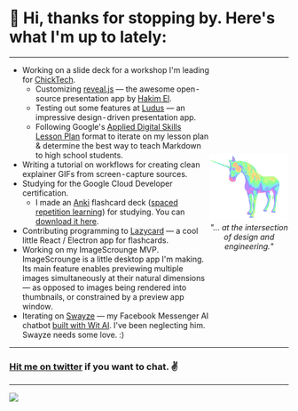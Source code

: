 # 👋 Hi, thanks for stopping by. Here's what I'm up to lately:
<div align="center">
 <table width="100%" border="0" cellspacing="0" cellpadding="0" style="border-spacing: 0; border-collapse: collapse; display: block">
    <tr>
      <td style="padding: 0; margin: 0">
        <ul>
          <li>Working on a slide deck for a workshop I'm leading for <a href="https://chicktech.org">ChickTech</a>.
            <ul type="circle">
              <li>Customizing <a href="https://revealjs.com">reveal.js</a> —  the awesome open-source presentation app by <a href="https://hakim.se">Hakim El</a>.
              <li>Testing out some features at <a href="https://ludus.one">Ludus</a> — an impressive design-driven presentation app.
              <li>Following Google's <a href="https://docs.google.com/document/d/1E3KZf4OwRZadim0ORDPJ3QSAsPs-ZB8CA4XBdtprbck/edit">Applied Digital Skills Lesson Plan</a> format to iterate on my lesson plan & determine the best way to teach Markdown to high school students.
            </ul>
          <li>Writing a tutorial on workflows for creating clean explainer GIFs from screen-capture sources.
          <li>Studying for the Google Cloud Developer certification.
            <ul type="circle">
              <li>I made an <a href="https://apps.ankiweb.net">Anki</a> flashcard deck (<a href="https://www.wikiwand.com/en/Spaced_repetition">spaced repetition learning</a>) for studying. You can <a href="https://gist.github.com/rowe-morehouse/d6edb1f0367c18c736dde70d29bbc218">download it here</a>.
            </ul>
          <li>Contributing programming to <a href="https://github.com/hikikones/Lazycard">Lazycard</a> — a cool little React / Electron app for flashcards.
          <li>Working on my ImageScrounge MVP. ImageScrounge is a little desktop app I'm making. Its main feature enables previewing multiple images simultaneously at their natural dimensions — as opposed to images being rendered into thumbnails, or constrained by a preview app window.
          <li>Iterating on <a href="https://swayze.ai/">Swayze</a> — my Facebook Messenger AI chatbot <a href="https://wit.ai">built with Wit AI</a>. I've been neglecting him. Swayze needs some love. :)
        </ul>
      </td>
      <td style="padding: 0; margin: 0">
        <div align="center">
          <img src="https://github.com/rowe-morehouse/rowe-morehouse/raw/master/main.gif" width="100%"><br />
         <i>"… at the intersection of design and engineering."</i>
        </div>
      </td>
    </tr>
  </table>
</div>

### <a href="https://twitter.com/rowemore">Hit me on twitter</a> if you want to chat. ✌️

<hr />

<a href="https://1x.engineer/" target=_new border=0><img src="https://img.shields.io/github/stars/cutenode/1x.engineer.svg?color=green&label=1x%20Engineer&logo=image%2Fpng%3Bbase64%2CiVBORw0KGgoAAAANSUhEUgAAADAAAAAwCAYAAABXAvmHAAADAElEQVRoQ%2B1YPZMNQRQ9RyYiUCVkI0J%2BASUi4xfYzYjsVsmXX2BFZFauigyJ4hcQEtkNVQmoEjvqqh7VM6%2B%2FZ%2BapqXodvtdz%2B56%2B59zT3cTCBxeePzYA%2FncFNxUoqYCkEwC2AbwjeVTyTemctVRA0iUAH11SxwBekLxfmmRq3roA3AHwxEvkLcnrSwJwCOC2l%2FBDkg%2BWBOAzgAtewjdIvlkEAElnAHwDYEK28RvAWZLflwLAuP7aS%2FYLyYtTJG8xZhexJOP6vpfwc5LWUicZ6wDwHsAVL9u7JJ9Okv2YCki6SfJVKhFnYL8AnPTmXSb5yf%2BuJFZsnaYKSHoEYBfAIcmdWPCBgdk0E64J2IT8d0h65lz6gORebWWqAEg6DeAlgKveQjskrc%2BvDElJA5NkWjAA3TC63SL5oxRIMQC3m5b8%2BUHwn%2FZbaFFJUQNzm2HnolODePabgejRbBSF3E4ZbawC%2FrBzjWkhuJikpIG5TTEdnRvEtQrsxSrrz81WwOP7cBM%2BuOSD5S41MFcJA%2BF3qm6trC6iACJ87wI%2FJmkijg5JVQYm6QDAvUDApC6CADJ83y0pbYuBOaoakGJdrACwnuw6QxXfhzsnqcnAMrqwjtfznhCAr4FOk%2BR7IHk7uGUNLMa%2FhC6OSG4lRSzJ2tiwK1T15xIDy%2Bgn5Df2yTHJXhuPUcj6dzEPAxVovoFl9LedpZAlM7Y%2Fpwwss%2FPmzFV%2Bk2ujTf05Z2AhEK1%2BU2JkVf251MA6EGP9JgvAUcpKW9SfawxsCr8pAlCgi63uMFdqYG7nrWWP8ptiAA6ELTbURe84XWNggeN0ld9YTlUAPN52uujdb0tvYL6IvY6VPV%2BFxN8EwFVj5UrZamBrv1ImjgDNBpbyh9R%2FzRWI9PLZnhBjIKYGMNsT4uwAag2slTLD7yarQI2BTZV8cxuN8H%2FWJ8R1UKjpBja2GlNSyMzNrqPdZWjlCXFsspMaWcIL7MZ0zT07%2FntCnCP5STUwV4K5uJNRKLfQXP9vAMy1s6VxF1%2BBPxWSokDSvlDHAAAAAElFTkSuQmCC&style=for-the-badge&link=https://1x.engineer&link=https://github.com/cutenode/1x.engineer/stargazers"></a>
